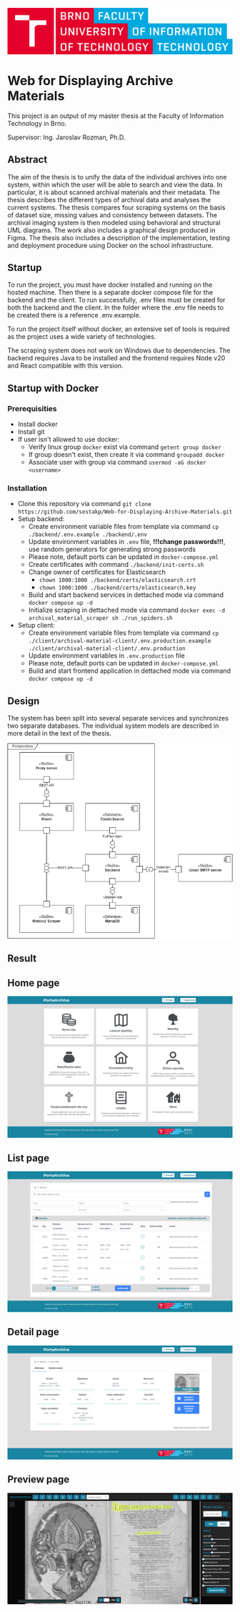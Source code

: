 ![Vut fit logo](doc/vut_fit_logo.png)

# Web for Displaying Archive Materials

This project is an output of my master thesis at the Faculty of Information Technology in Brno.

Supervisor: Ing. Jaroslav Rozman, Ph.D.

## Abstract
The aim of the thesis is to unify the data of the individual archives into one system, within which the user will be able to search and view the data. In particular, it is about scanned archival materials and their metadata. The thesis describes the different types of archival data and analyses the current systems. The thesis compares four scraping systems on the basis of dataset size, missing values and consistency between datasets. The archival imaging system is then modeled using behavioral and structural UML diagrams. The work also includes a graphical design produced in Figma. The thesis also includes a description of the implementation, testing and deployment procedure using Docker on the school infrastructure.

## Startup

To run the project, you must have docker installed and running on the hosted machine. Then there is a separate docker compose file for the backend and the client. To run successfully, .env files must be created for both the backend and the client. In the folder where the .env file needs to be created there is a reference .env.example.

To run the project itself without docker, an extensive set of tools is required as the project uses a wide variety of technologies.

The scraping system does not work on Windows due to dependencies. The backend requires Java to be installed and the frontend requires Node v20 and React compatible with this version. 

## Startup with Docker
### Prerequisities
-  Install docker
-  Install git
- If user isn't allowed to use docker:
  - Verify linux group `docker` exist via command `getent group docker`
  - If group doesn't exist, then create it via command `groupadd docker`
  - Associate user with group via command `usermod -aG docker <username>`
### Installation
- Clone this repository via command `git clone https://github.com/sestakp/Web-for-Displaying-Archive-Materials.git`
- Setup backend:
  - Create environment variable files from template via command `cp ./backend/.env.example ./backend/.env`
  - Update environment variables in `.env` file, **!!!change passwords!!!**, use random generators for generating strong passwords
  - Please note, default ports can be updated in `docker-compose.yml`
  - Create certificates with command `./backend/init-certs.sh`
  - Change owner of certificates for Elasticsearch
    - `chown 1000:1000 ./backend/certs/elasticsearch.crt`
    - `chown 1000:1000 ./backend/certs/elasticsearch.key` 
  - Build and start backend services in dettached mode via command `docker compose up -d`
  - Initialize scraping in dettached mode via command `docker exec -d archival_material_scraper sh ./run_spiders.sh`
- Setup client:
  - Create environment variable files from template via command `cp ./client/archival-material-client/.env.production.example ./client/archival-material-client/.env.production`
  - Update environment variables in `.env.production` file
  - Please note, default ports can be updated in `docker-compose.yml`
  - Build and start frontend application in dettached mode via command `docker compose up -d`

## Design
The system has been split into several separate services and synchronizes two separate databases. The individual system models are described in more detail in the text of the thesis.

![Main page](doc/obrazky-figures/design/high_level_component_diagram.png)


## Result

## Home page
![Main page](doc/obrazky-figures/implementation/productScreenshots/main.png)


## List page
![Main page](doc/obrazky-figures/implementation/productScreenshots/list.png)


## Detail page
![Main page](doc/obrazky-figures/implementation/productScreenshots/detail.png)


## Preview page
![Main page](doc/obrazky-figures/implementation/productScreenshots/scanPreview.png)
